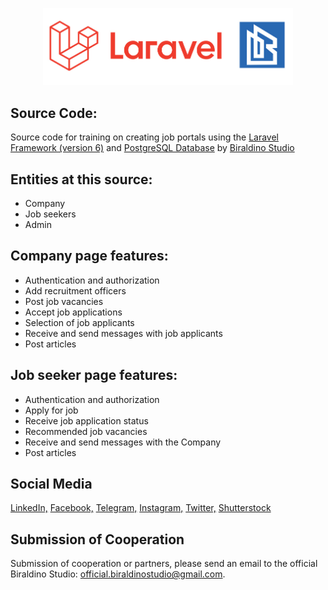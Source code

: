 <p align="center"><a href="https://laravel.com" target="_blank"><img src="public/img/CoverGitHub.jpg" width="400"></a></p>

## Source Code:

Source code for training on creating job portals using the [Laravel Framework (version 6)](https://laravel.com/) and [PostgreSQL Database](https://www.postgresql.org/) by [Biraldino Studio](https://www.youtube.com/c/BiraldinoStudio)

## Entities at this source:
- Company
- Job seekers
- Admin

## Company page features:
- Authentication and authorization
- Add recruitment officers
- Post job vacancies
- Accept job applications
- Selection of job applicants
- Receive and send messages with job applicants
- Post articles

## Job seeker page features:
- Authentication and authorization
- Apply for job
- Receive job application status
- Recommended job vacancies
- Receive and send messages with the Company
- Post articles

## Social Media
[LinkedIn,](https://www.linkedin.com/in/biraldino-studio-ab503a1bb/)
[Facebook,](https://www.facebook.com/biraldinostudio/)
[Telegram,](https://t.me/BiraldinoStudio)
[Instagram,](https://www.instagram.com/biraldino_studio/)
[Twitter,](https://twitter.com/BiraldinoS)
[Shutterstock](https://www.shutterstock.com/g/BiraldinoStudio)

## Submission of Cooperation

Submission of cooperation or partners, please send an email to the official Biraldino Studio: [official.biraldinostudio@gmail.com](mailto:official.biraldinostudio@gmail.com).

